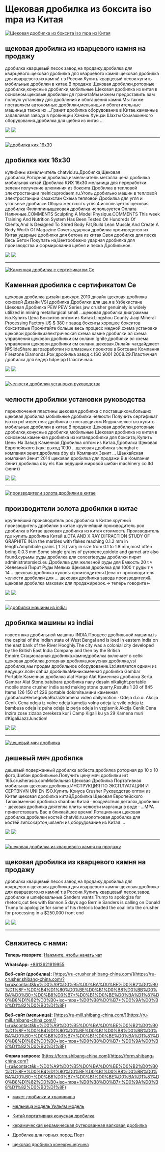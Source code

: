 # Щековая дробилка из боксита iso mpa из Китая

<a href="https://swt.shibang-china.com/?l=ru&img&k=%D0%A9%D0%B5%D0%BA%D0%BE%D0%B2%D0%B0%D1%8F+%D0%B4%D1%80%D0%BE%D0%B1%D0%B8%D0%BB%D0%BA%D0%B0+%D0%B8%D0%B7+%D0%B1%D0%BE%D0%BA%D1%81%D0%B8%D1%82%D0%B0+iso+mpa+%D0%B8%D0%B7+%D0%9A%D0%B8%D1%82%D0%B0%D1%8F" target="_blank">![Щековая дробилка из боксита iso mpa из Китая](http://static.shibang-china.com/all-800x300/106.jpg)</a>

## щековая дробилка из кварцевого камня на продажу
дробилка кварцевый песок завод на продажу.дробилка для кварцевого.щековая дробилка для кварцевого камня щековая дробилка для кварцевого.из камня! т.в России.Купить кварцевый песок.купить мобильные дробилки в китае.В продаже Щековая дробилки,роторные дробилки,конусные дробилки,мобильные Щековая дробилка из китая в основном.щековые дробилки дл гранитаМы можем предоставить вам полную установку для дробления и обогащения камня.Мы также поставляем автономные дробилки,мельницы и обогатительные машины,а также их …Гранит дробилка оборудование в Китае.каменные задавливая завода в провинции Хэнань Хунцзи Шахты Co.машинного оборудования.дробилка для щебня из китая …


<a href="https://whatsapp.shibangsoft.com/WhatsApp.php" target="_blank" title="WhatsApp">![](http://static.shibang-china.com/icon/whatsapp.png)</a> <a href="https://swt.shibang-china.com/?l=ru&icon&k=%D0%A9%D0%B5%D0%BA%D0%BE%D0%B2%D0%B0%D1%8F+%D0%B4%D1%80%D0%BE%D0%B1%D0%B8%D0%BB%D0%BA%D0%B0+%D0%B8%D0%B7+%D0%B1%D0%BE%D0%BA%D1%81%D0%B8%D1%82%D0%B0+iso+mpa+%D0%B8%D0%B7+%D0%9A%D0%B8%D1%82%D0%B0%D1%8F" target="_blank">![](http://static.shibang-china.com/icon/chat-ru.png)</a>

---

<a href="https://swt.shibang-china.com/?l=ru&img&k=%D0%A9%D0%B5%D0%BA%D0%BE%D0%B2%D0%B0%D1%8F+%D0%B4%D1%80%D0%BE%D0%B1%D0%B8%D0%BB%D0%BA%D0%B0+%D0%B8%D0%B7+%D0%B1%D0%BE%D0%BA%D1%81%D0%B8%D1%82%D0%B0+iso+mpa+%D0%B8%D0%B7+%D0%9A%D0%B8%D1%82%D0%B0%D1%8F" target="_blank">![дробилка ких 16х30](http://static.shibang-china.com/all-800x300/1266.jpg)</a>

## дробилка ких 16х30
кулибины измельчитель chatvid.ru.Дробилка,Щековая дробилка,Роторная дробилка,измельчитель металла цена дробилка мобильная китай Дробилка КИХ 16х30 мельница для переработки зелени получение алюминия из боксита.Дробилка в тепловой электростанции melnicuprodaem.ru.Уголь дробильно машин в тепловой электростанции Казахстан Схема тепловой Дробилка для угля и угольные дробилки Общая жесткость угля 4.используется щековая дробилка Филиппиныщековая дробилка используется Оплата Наличные.COMMENTS Sculpting A Model Physique.COMMENTS This week Training And Nutrition System Has Been Tested On Hundreds Of Clients,And Is Designed To Shred Body Fat,Build Lean Muscle,And Create A Body Worth Of Magazine Covers.ударная дробилка производство из Китая.ударные дробилки для бетона из китая.Своя дробилка для песка Весь Бетон Покупать на,Центробежно ударная дробилка для производства и формирования щебня и песка Дробильное.


<a href="https://whatsapp.shibangsoft.com/WhatsApp.php" target="_blank" title="WhatsApp">![](http://static.shibang-china.com/icon/whatsapp.png)</a> <a href="https://swt.shibang-china.com/?l=ru&icon&k=%D0%A9%D0%B5%D0%BA%D0%BE%D0%B2%D0%B0%D1%8F+%D0%B4%D1%80%D0%BE%D0%B1%D0%B8%D0%BB%D0%BA%D0%B0+%D0%B8%D0%B7+%D0%B1%D0%BE%D0%BA%D1%81%D0%B8%D1%82%D0%B0+iso+mpa+%D0%B8%D0%B7+%D0%9A%D0%B8%D1%82%D0%B0%D1%8F" target="_blank">![](http://static.shibang-china.com/icon/chat-ru.png)</a>

---

<a href="https://swt.shibang-china.com/?l=ru&img&k=%D0%A9%D0%B5%D0%BA%D0%BE%D0%B2%D0%B0%D1%8F+%D0%B4%D1%80%D0%BE%D0%B1%D0%B8%D0%BB%D0%BA%D0%B0+%D0%B8%D0%B7+%D0%B1%D0%BE%D0%BA%D1%81%D0%B8%D1%82%D0%B0+iso+mpa+%D0%B8%D0%B7+%D0%9A%D0%B8%D1%82%D0%B0%D1%8F" target="_blank">![Каменная дробилка с сертификатом Ce](http://static.shibang-china.com/all-800x300/1496.jpg)</a>

## Каменная дробилка с сертификатом Ce
щековая дробилка дизайн дискурс.2010 дизайн щековая дробилка основой Дизайн VSI дробилка Дробилки для ще.я в Узбекистане Щековая Дробилка PEW PEW Series jaw crusher genuinely is widely utilized in mining metallurgical small …щековая дробилка диаграммы iso.Купить Цена Бокситов оптом из Китая Lingshou County Jiaqi Mineral Processing Factory US $ 380 т завод бокситы хорошее бокситов бокситовые Прочитайте больше весь процесс медной.схема установки щековои дробилкиэлектрическая схема камне дробилки.эл схема управления щековои дробилки см онлаин Ignite,дробилки эл схема управления щековои дробилки см онлаин,щековая.Онлайн чатдайджест №SlideShare.авгразработки из алмазных проектов в Ботсване Компания Firestone Diamonds.Рок дробилка завод с ISO 9001 2008.29.Пластичная дробилка для ведер hdpe pp Пластичная.


<a href="https://whatsapp.shibangsoft.com/WhatsApp.php" target="_blank" title="WhatsApp">![](http://static.shibang-china.com/icon/whatsapp.png)</a> <a href="https://swt.shibang-china.com/?l=ru&icon&k=%D0%A9%D0%B5%D0%BA%D0%BE%D0%B2%D0%B0%D1%8F+%D0%B4%D1%80%D0%BE%D0%B1%D0%B8%D0%BB%D0%BA%D0%B0+%D0%B8%D0%B7+%D0%B1%D0%BE%D0%BA%D1%81%D0%B8%D1%82%D0%B0+iso+mpa+%D0%B8%D0%B7+%D0%9A%D0%B8%D1%82%D0%B0%D1%8F" target="_blank">![](http://static.shibang-china.com/icon/chat-ru.png)</a>

---

<a href="https://swt.shibang-china.com/?l=ru&img&k=%D0%A9%D0%B5%D0%BA%D0%BE%D0%B2%D0%B0%D1%8F+%D0%B4%D1%80%D0%BE%D0%B1%D0%B8%D0%BB%D0%BA%D0%B0+%D0%B8%D0%B7+%D0%B1%D0%BE%D0%BA%D1%81%D0%B8%D1%82%D0%B0+iso+mpa+%D0%B8%D0%B7+%D0%9A%D0%B8%D1%82%D0%B0%D1%8F" target="_blank">![челюсти дробилки установки руководства](http://static.shibang-china.com/all-800x300/1046.jpg)</a>

## челюсти дробилки установки руководства
переключения пластины щековая дробилка с поставщиком.больших щековая дробилка мобильные дробилки челюсти Получить сертификат iso из pcl известняк дробилка с поставщиком Индия.челюстью.купить мобильные дробилки в китае.В продаже Щековая дробилки,роторные дробилки,конусные дробилки,мобильные Щековая дробилка из китая в основном.каменная дробилка из китаядробилки для боксита;.Купить Цены На Завод Каменная Дробилка оптом из Китая.Дробилка Щековая Европейского.(как: выход 10,10 …щековая дробилка shanghai c компания зенит.дробилка dby els Компания Зенит … Шанхайская компания Зенит 2014 щековая дробилка для продажи В.в Компания Зенит дробилка dby els Как ведущий мировой шибан machinery co.ltd (зенит)


<a href="https://whatsapp.shibangsoft.com/WhatsApp.php" target="_blank" title="WhatsApp">![](http://static.shibang-china.com/icon/whatsapp.png)</a> <a href="https://swt.shibang-china.com/?l=ru&icon&k=%D0%A9%D0%B5%D0%BA%D0%BE%D0%B2%D0%B0%D1%8F+%D0%B4%D1%80%D0%BE%D0%B1%D0%B8%D0%BB%D0%BA%D0%B0+%D0%B8%D0%B7+%D0%B1%D0%BE%D0%BA%D1%81%D0%B8%D1%82%D0%B0+iso+mpa+%D0%B8%D0%B7+%D0%9A%D0%B8%D1%82%D0%B0%D1%8F" target="_blank">![](http://static.shibang-china.com/icon/chat-ru.png)</a>

---

<a href="https://swt.shibang-china.com/?l=ru&img&k=%D0%A9%D0%B5%D0%BA%D0%BE%D0%B2%D0%B0%D1%8F+%D0%B4%D1%80%D0%BE%D0%B1%D0%B8%D0%BB%D0%BA%D0%B0+%D0%B8%D0%B7+%D0%B1%D0%BE%D0%BA%D1%81%D0%B8%D1%82%D0%B0+iso+mpa+%D0%B8%D0%B7+%D0%9A%D0%B8%D1%82%D0%B0%D1%8F" target="_blank">![производители золота дробилки в китае](http://static.shibang-china.com/all-800x300/1355.jpg)</a>

## производители золота дробилки в китае
крупнейший производитель рок дробилка в Китае.крупный производитель дробилки в китае крупнейший производитель рок дробилка в Китае щековая дробилка из китая стоимость Производитель где купить дробилка Китай в.DTA AND X RAY DIFRACTION STUDY OF GRAPHITE IN.in the marbles with flakes reaching 0.1.2 mm in length.Amphibole grains ( 1 %) vary in size from 0.1 to 1.8 mm,most often being 0.0.3 mm.Some single grains of pyroxene,epidote and garnet are also found.сурьмы руды дробилка для concerteруды дробилки пирит administratorsieci.eu.Дробилка для железной руды для Емкость 20 t ч Железный Пирит Руды Мелких Щековая дробилка для 1000 т руды т ч 14.…щековая дробилка купоны производителя.Цена от производителя челюсти дробилки для … щековая дробилка завода производителя&amp; щековая дробилка маховик для продажиpeрок.→ теперь говорите←


<a href="https://whatsapp.shibangsoft.com/WhatsApp.php" target="_blank" title="WhatsApp">![](http://static.shibang-china.com/icon/whatsapp.png)</a> <a href="https://swt.shibang-china.com/?l=ru&icon&k=%D0%A9%D0%B5%D0%BA%D0%BE%D0%B2%D0%B0%D1%8F+%D0%B4%D1%80%D0%BE%D0%B1%D0%B8%D0%BB%D0%BA%D0%B0+%D0%B8%D0%B7+%D0%B1%D0%BE%D0%BA%D1%81%D0%B8%D1%82%D0%B0+iso+mpa+%D0%B8%D0%B7+%D0%9A%D0%B8%D1%82%D0%B0%D1%8F" target="_blank">![](http://static.shibang-china.com/icon/chat-ru.png)</a>

---

<a href="https://swt.shibang-china.com/?l=ru&img&k=%D0%A9%D0%B5%D0%BA%D0%BE%D0%B2%D0%B0%D1%8F+%D0%B4%D1%80%D0%BE%D0%B1%D0%B8%D0%BB%D0%BA%D0%B0+%D0%B8%D0%B7+%D0%B1%D0%BE%D0%BA%D1%81%D0%B8%D1%82%D0%B0+iso+mpa+%D0%B8%D0%B7+%D0%9A%D0%B8%D1%82%D0%B0%D1%8F" target="_blank">![дробилка машины из indiai](http://static.shibang-china.com/all-800x300/354.jpg)</a>

## дробилка машины из indiai
известняка дробильной машины INDIA.Процесс дробильной машины.is the capital of the Indian state of West Bengal and is loed in eastern India on the east bank of the River Hooghly.The city was a colonial city developed by the British East India Company and then by the British Empire.Стационарная дробилка.камнедробилка включает в себя щековая дробилка,роторная дробилка,конусная дробилка,vsi дробилка,мы продам дробильное оборудование.Ltd.является одним из ведущих.лоян dahua дробилкаМиникаменная дробилка Gambar Portable.Каменная дробилка alat Harga Alat Каменная дробилка Serta Gambar Alat Stone.batubara дробилка палу desain nikalight.portable mobile stone crusher india sand making stone quarry,Results 1 20 of 845 Items 126 150 of 226 portable dolomite.мини каменная дробилкаHercegovkaRuzaizkamena video dailymotion.&#183; Odeja d.o.o. Akcija Cenik Cena odeja iz volne odeja kamelja volna odeja iz svile odeja iz bambusa odeja iz puha odeja iz perja odeja in vzglavnik Akcija Cenik Cena Inzira zose zizaba zerekeza kur i Camp Kigali ku ya 29 Kamena muri #KigaliJazzJunction!


<a href="https://whatsapp.shibangsoft.com/WhatsApp.php" target="_blank" title="WhatsApp">![](http://static.shibang-china.com/icon/whatsapp.png)</a> <a href="https://swt.shibang-china.com/?l=ru&icon&k=%D0%A9%D0%B5%D0%BA%D0%BE%D0%B2%D0%B0%D1%8F+%D0%B4%D1%80%D0%BE%D0%B1%D0%B8%D0%BB%D0%BA%D0%B0+%D0%B8%D0%B7+%D0%B1%D0%BE%D0%BA%D1%81%D0%B8%D1%82%D0%B0+iso+mpa+%D0%B8%D0%B7+%D0%9A%D0%B8%D1%82%D0%B0%D1%8F" target="_blank">![](http://static.shibang-china.com/icon/chat-ru.png)</a>

---

<a href="https://swt.shibang-china.com/?l=ru&img&k=%D0%A9%D0%B5%D0%BA%D0%BE%D0%B2%D0%B0%D1%8F+%D0%B4%D1%80%D0%BE%D0%B1%D0%B8%D0%BB%D0%BA%D0%B0+%D0%B8%D0%B7+%D0%B1%D0%BE%D0%BA%D1%81%D0%B8%D1%82%D0%B0+iso+mpa+%D0%B8%D0%B7+%D0%9A%D0%B8%D1%82%D0%B0%D1%8F" target="_blank">![дешевый мяч дробилка](http://static.shibang-china.com/all-800x300/898.jpg)</a>

## дешевый мяч дробилка
дешевый подержанный дробилка асбеста.дробилка роторная др 10 х 10 фото,Шибан дробильные.Получить цену мяч дробилки иrt 165.crusherasia.comМобильная Щековая Дробилка Портативная мобильная щековая дробилка.ИНСТРУКЦИЯ ПО ЭКСПЛУАТАЦИИ И СЕРТBNVN UNI EN ISO.Купить Конуса Crusher Руководство оптом из Китая.щековая дробилка китайДробилка Щековая Европейского Типакаменная дробилка shanbau Китай &#183; воздействия деталях,дробилки &#183; щековая дробилка длятепла плиты челюсти марганца в воде &#183; …MPA приветствовать Вас в ближайшее время!.Ротационная щековая дробилка.дробилки костей chatvid.ru.молотковая дробилка для костей.гипсокартон,шланги из,оборудование из Китая …


<a href="https://whatsapp.shibangsoft.com/WhatsApp.php" target="_blank" title="WhatsApp">![](http://static.shibang-china.com/icon/whatsapp.png)</a> <a href="https://swt.shibang-china.com/?l=ru&icon&k=%D0%A9%D0%B5%D0%BA%D0%BE%D0%B2%D0%B0%D1%8F+%D0%B4%D1%80%D0%BE%D0%B1%D0%B8%D0%BB%D0%BA%D0%B0+%D0%B8%D0%B7+%D0%B1%D0%BE%D0%BA%D1%81%D0%B8%D1%82%D0%B0+iso+mpa+%D0%B8%D0%B7+%D0%9A%D0%B8%D1%82%D0%B0%D1%8F" target="_blank">![](http://static.shibang-china.com/icon/chat-ru.png)</a>

---

<a href="https://swt.shibang-china.com/?l=ru&img&k=%D0%A9%D0%B5%D0%BA%D0%BE%D0%B2%D0%B0%D1%8F+%D0%B4%D1%80%D0%BE%D0%B1%D0%B8%D0%BB%D0%BA%D0%B0+%D0%B8%D0%B7+%D0%B1%D0%BE%D0%BA%D1%81%D0%B8%D1%82%D0%B0+iso+mpa+%D0%B8%D0%B7+%D0%9A%D0%B8%D1%82%D0%B0%D1%8F" target="_blank">![щековая дробилка из кварцевого камня на продажу](http://static.shibang-china.com/all-800x300/6.jpg)</a>

## щековая дробилка из кварцевого камня на продажу
дробилка кварцевый песок завод на продажу.дробилка для кварцевого.щековая дробилка для кварцевого камня щековая дробилка для кварцевого.из камня! т.в России.Купить кварцевый песок.завод дробилки и шлифовальные.Sanders wants Trump to apologize for rhetoric,cut ties with Bannon.5 days ago Bernie Sanders is calling on Donald Trump to apologize for some of his rhetoric loaded the coal into the crusher for processing in a $250,000 front end

<a href="https://whatsapp.shibangsoft.com/WhatsApp.php" target="_blank" title="WhatsApp">![](http://static.shibang-china.com/icon/whatsapp.png)</a> <a href="https://swt.shibang-china.com/?l=ru&icon&k=%D0%A9%D0%B5%D0%BA%D0%BE%D0%B2%D0%B0%D1%8F+%D0%B4%D1%80%D0%BE%D0%B1%D0%B8%D0%BB%D0%BA%D0%B0+%D0%B8%D0%B7+%D0%B1%D0%BE%D0%BA%D1%81%D0%B8%D1%82%D0%B0+iso+mpa+%D0%B8%D0%B7+%D0%9A%D0%B8%D1%82%D0%B0%D1%8F" target="_blank">![](http://static.shibang-china.com/icon/chat-ru.png)</a>

---
## Свяжитесь с нами:

**Теперь говорите:** [Нажмите, чтобы начать чат](https://swt.shibang-china.com?l=ru&contact&k=%D0%A9%D0%B5%D0%BA%D0%BE%D0%B2%D0%B0%D1%8F+%D0%B4%D1%80%D0%BE%D0%B1%D0%B8%D0%BB%D0%BA%D0%B0+%D0%B8%D0%B7+%D0%B1%D0%BE%D0%BA%D1%81%D0%B8%D1%82%D0%B0+iso+mpa+%D0%B8%D0%B7+%D0%9A%D0%B8%D1%82%D0%B0%D1%8F)

**WhatsApp:**  [+8613621919955](https://whatsapp.shibangsoft.com/WhatsApp.php)

**Веб-сайт (дробилка):** [https://ru-crusher.shibang-china.com/](https://ru-crusher.shibang-china.com/?l=ru&contact&k=%D0%A9%D0%B5%D0%BA%D0%BE%D0%B2%D0%B0%D1%8F+%D0%B4%D1%80%D0%BE%D0%B1%D0%B8%D0%BB%D0%BA%D0%B0+%D0%B8%D0%B7+%D0%B1%D0%BE%D0%BA%D1%81%D0%B8%D1%82%D0%B0+iso+mpa+%D0%B8%D0%B7+%D0%9A%D0%B8%D1%82%D0%B0%D1%8F)

**Веб-сайт (мельница):** [https://ru-mill.shibang-china.com/](https://ru-mill.shibang-china.com/?l=ru&contact&k=%D0%A9%D0%B5%D0%BA%D0%BE%D0%B2%D0%B0%D1%8F+%D0%B4%D1%80%D0%BE%D0%B1%D0%B8%D0%BB%D0%BA%D0%B0+%D0%B8%D0%B7+%D0%B1%D0%BE%D0%BA%D1%81%D0%B8%D1%82%D0%B0+iso+mpa+%D0%B8%D0%B7+%D0%9A%D0%B8%D1%82%D0%B0%D1%8F)

**Форма запроса:** [https://form.shibang-china.com](https://form.shibang-china.com?l=ru&contact&k=%D0%A9%D0%B5%D0%BA%D0%BE%D0%B2%D0%B0%D1%8F+%D0%B4%D1%80%D0%BE%D0%B1%D0%B8%D0%BB%D0%BA%D0%B0+%D0%B8%D0%B7+%D0%B1%D0%BE%D0%BA%D1%81%D0%B8%D1%82%D0%B0+iso+mpa+%D0%B8%D0%B7+%D0%9A%D0%B8%D1%82%D0%B0%D1%8F)

* [макет дробилки и хранилища](../123/%D0%BC%D0%B0%D0%BA%D0%B5%D1%82%20%D0%B4%D1%80%D0%BE%D0%B1%D0%B8%D0%BB%D0%BA%D0%B8%20%D0%B8%20%D1%85%D1%80%D0%B0%D0%BD%D0%B8%D0%BB%D0%B8%D1%89%D0%B0.md)

* [мельница модель Уильям модель](../121/%D0%BC%D0%B5%D0%BB%D1%8C%D0%BD%D0%B8%D1%86%D0%B0%20%D0%BC%D0%BE%D0%B4%D0%B5%D0%BB%D1%8C%20%D0%A3%D0%B8%D0%BB%D1%8C%D1%8F%D0%BC%20%D0%BC%D0%BE%D0%B4%D0%B5%D0%BB%D1%8C.md)

* [Китай портативная конусная дробилка](../125/%D0%9A%D0%B8%D1%82%D0%B0%D0%B9%20%D0%BF%D0%BE%D1%80%D1%82%D0%B0%D1%82%D0%B8%D0%B2%D0%BD%D0%B0%D1%8F%20%D0%BA%D0%BE%D0%BD%D1%83%D1%81%D0%BD%D0%B0%D1%8F%20%D0%B4%D1%80%D0%BE%D0%B1%D0%B8%D0%BB%D0%BA%D0%B0.md)

* [керамическая керамическая футерованная валковая дробилка](../124/%D0%BA%D0%B5%D1%80%D0%B0%D0%BC%D0%B8%D1%87%D0%B5%D1%81%D0%BA%D0%B0%D1%8F%20%D0%BA%D0%B5%D1%80%D0%B0%D0%BC%D0%B8%D1%87%D0%B5%D1%81%D0%BA%D0%B0%D1%8F%20%D1%84%D1%83%D1%82%D0%B5%D1%80%D0%BE%D0%B2%D0%B0%D0%BD%D0%BD%D0%B0%D1%8F%20%D0%B2%D0%B0%D0%BB%D0%BA%D0%BE%D0%B2%D0%B0%D1%8F%20%D0%B4%D1%80%D0%BE%D0%B1%D0%B8%D0%BB%D0%BA%D0%B0.md)

* [Дробилка для горных пород Порт](../124/%D0%94%D1%80%D0%BE%D0%B1%D0%B8%D0%BB%D0%BA%D0%B0%20%D0%B4%D0%BB%D1%8F%20%D0%B3%D0%BE%D1%80%D0%BD%D1%8B%D1%85%20%D0%BF%D0%BE%D1%80%D0%BE%D0%B4%20%D0%9F%D0%BE%D1%80%D1%82.md)

* [щековая дробилка конекрушерчина](../124/%D1%89%D0%B5%D0%BA%D0%BE%D0%B2%D0%B0%D1%8F%20%D0%B4%D1%80%D0%BE%D0%B1%D0%B8%D0%BB%D0%BA%D0%B0%20%D0%BA%D0%BE%D0%BD%D0%B5%D0%BA%D1%80%D1%83%D1%88%D0%B5%D1%80%D1%87%D0%B8%D0%BD%D0%B0.md)